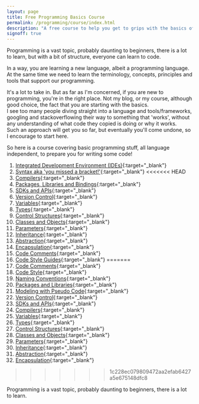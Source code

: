 ```yaml
---
layout: page
title: Free Programming Basics Course
permalink: /programming/course/index.html
description: "A free course to help you get to grips with the basics of Programming"
signoff: true
---
```

Programming is a vast topic, probably daunting to beginners, there is a lot to learn, but with a bit of structure, everyone can learn to code.

In a way, you are learning a new language, albeit a programming language.  
At the same time we need to learn the terminology, concepts, principles and tools that support our programming.

It's a lot to take in. But as far as I'm concerned, if you are new to programming, you're in the right place. Not my blog, or my course, although good choice, the fact that you are starting with the basics.  
I see too many people diving straight into a language and tools/frameworks, googling and stackoverflowing their way to something that 'works', without any understanding of what code they copied is doing or why it works.  
Such an approach will get you so far, but eventually you'll come undone, so I encourage to start here.

So here is a course covering basic programming stuff, all language independent, to prepare you for writing some code!

1. [Integrated Development Environment \(IDEs\)](/programming/lessons/ides){:target="_blank"}
2. [Syntax aka 'you missed a bracket!'](/programming/lessons/syntax){:target="_blank"}
<<<<<<< HEAD
3. [Compilers](/programming/lessons/compilers){:target="_blank"}
4. [Packages, Libraries and Bindings](/programming/lessons/packagesandlibraries){:target="_blank"}
5. [SDKs and APIs](/programming/lessons/sdksapis){:target="_blank"}
6. [Version Control](/programming/lessons/versioncontrol){:target="_blank"}
7. [Variables](/programming/lessons/variables){:target="_blank"}
8. [Types](/programming/lessons/types){:target="_blank"}
9. [Control Structures](/programming/lessons/controlstructures){:target="_blank"}
10. [Classes and Objects](/programming/lessons/classesandobjects){:target="_blank"}
11. [Parameters](/programming/lessons/parameters){:target="_blank"}
12. [Inheritance](/programming/lessons/inheritance){:target="_blank"}
13. [Abstraction](/programming/lessons/abstraction){:target="_blank"}
14. [Encapsulation](/programming/lessons/encapsulation){:target="_blank"}
15. [Code Comments](/programming/lessons/codecomments){:target="_blank"}
16. [Code Style Guides](/programming/lessons/codestyleguide){:target="_blank"}
=======
3. [Code Comments](/programming/lessons/codecomments){:target="_blank"}
4. [Code Style](/programming/lessons/codestyle){:target="_blank"}
5. [Naming Conventions](/programming/lessons/namingconventions){:target="_blank"}
6. [Packages and Libraries](/programming/lessons/packagesandlibraries){:target="_blank"}
7. [Modeling with Pseudo Code](/programming/lessons/psuedocode){:target="_blank"}
8. [Version Control](/programming/lessons/versioncontrol){:target="_blank"}
9. [SDKs and APIs](/programming/lessons/sdksapis){:target="_blank"}
10. [Compilers](/programming/lessons/compilers){:target="_blank"}
11. [Variables](/programming/lessons/variables){:target="_blank"}
12. [Types](/programming/lessons/types){:target="_blank"}
13. [Control Structures](/programming/lessons/controlstructures){:target="_blank"}
14. [Classes and Objects](/programming/lessons/classesandobjects){:target="_blank"}
15. [Parameters](/programming/lessons/parameters){:target="_blank"}
16. [Inheritance](/programming/lessons/inheritance){:target="_blank"}
17. [Abstraction](/programming/lessons/abstraction){:target="_blank"}
18. [Encapsulation](/programming/lessons/encapsulation){:target="_blank"}

>>>>>>> 1c228ec079809472aa2efab6427a5e675148dfc8

Programming is a vast topic, probably daunting to beginners, there is a lot to learn.  